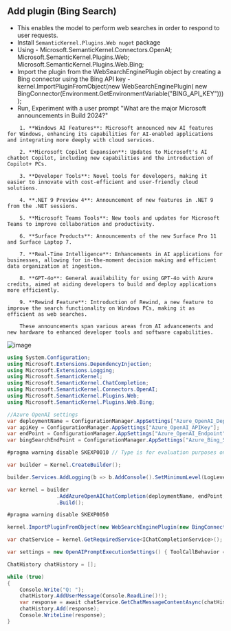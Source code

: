 ﻿## Add plugin (Bing Search)
* This enables the model to perform web searches in order to respond to user requests.
* Install `SemanticKernel.Plugins.Web nuget` package
* Using - Microsoft.SemanticKernel.Connectors.OpenAI; Microsoft.SemanticKernel.Plugins.Web; Microsoft.SemanticKernel.Plugins.Web.Bing;
* Import the plugin from the WebSearchEnginePlugin object by creating a Bing connector using the Bing API key - kernel.ImportPluginFromObject(new WebSearchEnginePlugin(
        new BingConnector(Environment.GetEnvironmentVariable("BING_API_KEY"))));
* Run, Experiment with a user prompt "What are the major Microsoft announcements in Build 2024?"

```
    1. **Windows AI Features**: Microsoft announced new AI features for Windows, enhancing its capabilities for AI-enabled applications and integrating more deeply with cloud services.

    2. **Microsoft Copilot Expansion**: Updates to Microsoft's AI chatbot Copilot, including new capabilities and the introduction of Copilot+ PCs.

    3. **Developer Tools**: Novel tools for developers, making it easier to innovate with cost-efficient and user-friendly cloud solutions.

    4. **.NET 9 Preview 4**: Announcement of new features in .NET 9 from the .NET sessions.

    5. **Microsoft Teams Tools**: New tools and updates for Microsoft Teams to improve collaboration and productivity.

    6. **Surface Products**: Announcements of the new Surface Pro 11 and Surface Laptop 7.

    7. **Real-Time Intelligence**: Enhancements in AI applications for businesses, allowing for in-the-moment decision making and efficient data organization at ingestion.

    8. **GPT-4o**: General availability for using GPT-4o with Azure credits, aimed at aiding developers to build and deploy applications more efficiently.

    9. **Rewind Feature**: Introduction of Rewind, a new feature to improve the search functionality on Windows PCs, making it as efficient as web searches.

    These announcements span various areas from AI advancements and new hardware to enhanced developer tools and software capabilities.
```
![image](https://github.com/user-attachments/assets/f494c2fe-7fe7-4a85-b8d4-02ba51aee325)

```csharp
using System.Configuration;
using Microsoft.Extensions.DependencyInjection;
using Microsoft.Extensions.Logging;
using Microsoft.SemanticKernel;
using Microsoft.SemanticKernel.ChatCompletion;
using Microsoft.SemanticKernel.Connectors.OpenAI;
using Microsoft.SemanticKernel.Plugins.Web;
using Microsoft.SemanticKernel.Plugins.Web.Bing;

//Azure OpenAI settings
var deploymentName = ConfigurationManager.AppSettings["Azure_OpenAI_DeploymentName"];
var apiKey = ConfigurationManager.AppSettings["Azure_OpenAI_APIKey"];
var endPoint = ConfigurationManager.AppSettings["Azure_OpenAI_Endpoint"];
var bingSearchEndPoint = ConfigurationManager.AppSettings["Azure_Bing_Search_APIKey"];

#pragma warning disable SKEXP0010 // Type is for evaluation purposes only and is subject to change or removal in future updates. Suppress this diagnostic to proceed.

var builder = Kernel.CreateBuilder();

builder.Services.AddLogging(b => b.AddConsole().SetMinimumLevel(LogLevel.Trace));

var kernel = builder
                .AddAzureOpenAIChatCompletion(deploymentName, endPoint, apiKey) // add the Azure OpenAI chat completion service.
                .Build();

#pragma warning disable SKEXP0050

kernel.ImportPluginFromObject(new WebSearchEnginePlugin(new BingConnector(bingSearchEndPoint))); // add the Bing search plugin to the kernel.

var chatService = kernel.GetRequiredService<IChatCompletionService>();

var settings = new OpenAIPromptExecutionSettings() { ToolCallBehavior = ToolCallBehavior.AutoInvokeKernelFunctions };

ChatHistory chatHistory = [];

while (true)
{
    Console.Write("Q: ");
    chatHistory.AddUserMessage(Console.ReadLine()!);
    var response = await chatService.GetChatMessageContentAsync(chatHistory, settings, kernel);
    chatHistory.Add(response);
    Console.WriteLine(response);
}

```
